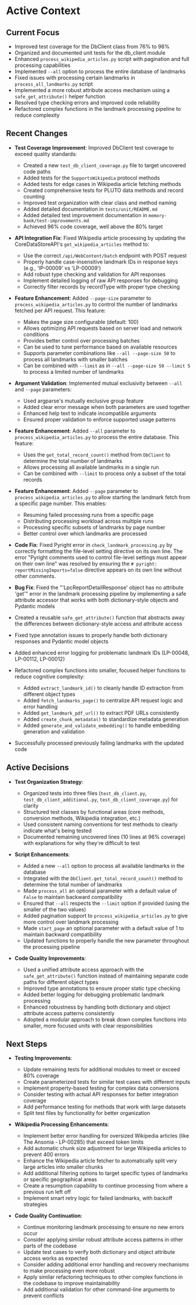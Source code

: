 # Active Context

## Current Focus

- Improved test coverage for the DbClient class from 76% to 96%
- Organized and documented unit tests for the db_client module
- Enhanced `process_wikipedia_articles.py` script with pagination and full processing capabilities
- Implemented `--all` option to process the entire database of landmarks
- Fixed issues with processing certain landmarks in `process_all_landmarks.py` script
- Implemented a more robust attribute access mechanism using a `safe_get_attribute()`
  helper function
- Resolved type checking errors and improved code reliability
- Refactored complex functions in the landmark processing pipeline to reduce complexity

## Recent Changes

- **Test Coverage Improvement**: Improved DbClient test coverage to exceed quality standards:

  - Created a new `test_db_client_coverage.py` file to target uncovered code paths
  - Added tests for the `SupportsWikipedia` protocol methods
  - Added tests for edge cases in Wikipedia article fetching methods
  - Created comprehensive tests for PLUTO data methods and record counting
  - Improved test organization with clear class and method naming
  - Added detailed documentation in `tests/unit/README.md`
  - Added detailed test improvement documentation in `memory-bank/test-improvements.md`
  - Achieved 96% code coverage, well above the 80% target

- **API Integration Fix**: Fixed Wikipedia article processing by updating the CoreDataStoreAPI's `get_wikipedia_articles` method to:

  - Use the correct `/api/WebContent/batch` endpoint with POST request
  - Properly handle case-insensitive landmark IDs in response keys (e.g., 'lP-00009' vs 'LP-00009')
  - Add robust type checking and validation for API responses
  - Implement detailed logging of raw API responses for debugging
  - Correctly filter records by recordType with proper type checking

- **Feature Enhancement**: Added `--page-size` parameter to `process_wikipedia_articles.py` to control the number of landmarks fetched per API request. This feature:

  - Makes the page size configurable (default: 100)
  - Allows optimizing API requests based on server load and network conditions
  - Provides better control over processing batches
  - Can be used to tune performance based on available resources
  - Supports parameter combinations like `--all --page-size 50` to process all landmarks with smaller batches
  - Can be combined with `--limit` as in `--all --page-size 50 --limit 5` to process a limited number of landmarks

- **Argument Validation**: Implemented mutual exclusivity between `--all` and `--page` parameters:

  - Used argparse's mutually exclusive group feature
  - Added clear error message when both parameters are used together
  - Enhanced help text to indicate incompatible arguments
  - Ensured proper validation to enforce supported usage patterns

- **Feature Enhancement**: Added `--all` parameter to `process_wikipedia_articles.py` to process the entire database. This feature:

  - Uses the `get_total_record_count()` method from `DbClient` to determine the total number of landmarks
  - Allows processing all available landmarks in a single run
  - Can be combined with `--limit` to process only a subset of the total records

- **Feature Enhancement**: Added `--page` parameter to `process_wikipedia_articles.py` to allow starting the landmark fetch from a specific page number. This enables:

  - Resuming failed processing runs from a specific page
  - Distributing processing workload across multiple runs
  - Processing specific subsets of landmarks by page number
  - Better control over which landmarks are processed

- **Code Fix**: Fixed Pyright error in `check_landmark_processing.py` by correctly
  formatting the file-level setting directive on its own line. The error "Pyright
  comments used to control file-level settings must appear on their own line" was
  resolved by ensuring the `# pyright: reportMissingImports=false` directive appears on
  its own line without other comments.

- **Bug Fix**: Fixed the "'LpcReportDetailResponse' object has no attribute 'get'" error
  in the landmark processing pipeline by implementing a safe attribute accessor that
  works with both dictionary-style objects and Pydantic models

- Created a reusable `safe_get_attribute()` function that abstracts away the differences
  between dictionary-style access and attribute access

- Fixed type annotation issues to properly handle both dictionary responses and Pydantic
  model objects

- Added enhanced error logging for problematic landmark IDs (LP-00048, LP-00112,
  LP-00012)

- Refactored complex functions into smaller, focused helper functions to reduce
  cognitive complexity:

  - Added `extract_landmark_id()` to cleanly handle ID extraction from different object
    types
  - Added `fetch_landmarks_page()` to centralize API request logic and error handling
  - Added `get_landmark_pdf_url()` to extract PDF URLs consistently
  - Added `create_chunk_metadata()` to standardize metadata generation
  - Added `generate_and_validate_embedding()` to handle embedding generation and
    validation

- Successfully processed previously failing landmarks with the updated code

## Active Decisions

- **Test Organization Strategy**:

  - Organized tests into three files (`test_db_client.py`, `test_db_client_additional.py`, `test_db_client_coverage.py`) for clarity
  - Structured test classes by functional areas (core methods, conversion methods, Wikipedia integration, etc.)
  - Used consistent naming conventions for test methods to clearly indicate what's being tested
  - Documented remaining uncovered lines (10 lines at 96% coverage) with explanations for why they're difficult to test

- **Script Enhancements**:

  - Added a new `--all` option to process all available landmarks in the database
  - Integrated with the `DbClient.get_total_record_count()` method to determine the total number of landmarks
  - Made `process_all` an optional parameter with a default value of `False` to maintain backward compatibility
  - Ensured that `--all` respects the `--limit` option if provided (using the smaller of the two values)
  - Added pagination support to `process_wikipedia_articles.py` to give more control over landmark processing
  - Made `start_page` an optional parameter with a default value of 1 to maintain backward compatibility
  - Updated functions to properly handle the new parameter throughout the processing pipeline

- **Code Quality Improvements**:

  - Used a unified attribute access approach with the `safe_get_attribute()` function
    instead of maintaining separate code paths for different object types
  - Improved type annotations to ensure proper static type checking
  - Added better logging for debugging problematic landmark processing
  - Enhanced robustness by handling both dictionary and object attribute access patterns
    consistently
  - Adopted a modular approach to break down complex functions into smaller, more focused
    units with clear responsibilities

## Next Steps

- **Testing Improvements**:

  - Update remaining tests for additional modules to meet or exceed 80% coverage
  - Create parameterized tests for similar test cases with different inputs
  - Implement property-based testing for complex data conversions
  - Consider testing with actual API responses for better integration coverage
  - Add performance testing for methods that work with large datasets
  - Split test files by functionality for better organization

- **Wikipedia Processing Enhancements**:

  - Implement better error handling for oversized Wikipedia articles (like The Ansonia - LP-00285) that exceed token limits
  - Add automatic chunk size adjustment for large Wikipedia articles to prevent 400 errors
  - Enhance the Wikipedia article fetcher to automatically split very large articles into smaller chunks
  - Add additional filtering options to target specific types of landmarks or specific geographical areas
  - Create a resumption capability to continue processing from where a previous run left off
  - Implement smart retry logic for failed landmarks, with backoff strategies

- **Code Quality Continuation**:

  - Continue monitoring landmark processing to ensure no new errors occur
  - Consider applying similar robust attribute access patterns in other parts of the codebase
  - Update test cases to verify both dictionary and object attribute access works as expected
  - Consider adding additional error handling and recovery mechanisms to make processing even more robust
  - Apply similar refactoring techniques to other complex functions in the codebase to improve maintainability
  - Add additional validation for other command-line arguments to prevent conflicts
